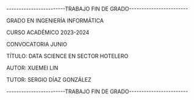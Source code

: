 ------------------------TRABAJO FIN DE GRADO------------------------

GRADO EN INGENIERÍA INFORMÁTICA

CURSO ACADÉMICO 2023-2024

CONVOCATORIA JUNIO

TÍTULO: DATA SCIENCE EN SECTOR HOTELERO

AUTOR: XUEMEI LIN

TUTOR: SERGIO DÍAZ GONZÁLEZ

------------------------TRABAJO FIN DE GRADO------------------------
